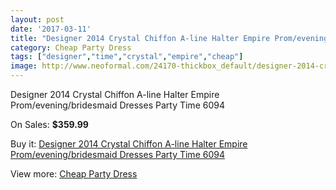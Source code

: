 ```yaml
---
layout: post
date: '2017-03-11'
title: "Designer 2014 Crystal Chiffon A-line Halter Empire Prom/evening/bridesmaid Dresses Party Time 6094"
category: Cheap Party Dress
tags: ["designer","time","crystal","empire","cheap"]
image: http://www.neoformal.com/24170-thickbox_default/designer-2014-crystal-chiffon-a-line-halter-empire-prom-evening-bridesmaid-dresses-party-time-6094.jpg
---
```

Designer 2014 Crystal Chiffon A-line Halter Empire Prom/evening/bridesmaid Dresses Party Time 6094

On Sales: **$359.99**
<a href="https://www.neoformal.com/en/cheap-party-dress/8213-designer-2014-crystal-chiffon-a-line-halter-empire-prom-evening-bridesmaid-dresses-party-time-6094.html"><amp-img layout="responsive" width="600" height="600" src="//www.neoformal.com/24170-thickbox_default/designer-2014-crystal-chiffon-a-line-halter-empire-prom-evening-bridesmaid-dresses-party-time-6094.jpg" alt="Designer 2014 Crystal Chiffon A-line Halter Empire Prom/evening/bridesmaid Dresses Party Time 6094 0" /></a>
<a href="https://www.neoformal.com/en/cheap-party-dress/8213-designer-2014-crystal-chiffon-a-line-halter-empire-prom-evening-bridesmaid-dresses-party-time-6094.html"><amp-img layout="responsive" width="600" height="600" src="//www.neoformal.com/24173-thickbox_default/designer-2014-crystal-chiffon-a-line-halter-empire-prom-evening-bridesmaid-dresses-party-time-6094.jpg" alt="Designer 2014 Crystal Chiffon A-line Halter Empire Prom/evening/bridesmaid Dresses Party Time 6094 1" /></a>
<a href="https://www.neoformal.com/en/cheap-party-dress/8213-designer-2014-crystal-chiffon-a-line-halter-empire-prom-evening-bridesmaid-dresses-party-time-6094.html"><amp-img layout="responsive" width="600" height="600" src="//www.neoformal.com/24172-thickbox_default/designer-2014-crystal-chiffon-a-line-halter-empire-prom-evening-bridesmaid-dresses-party-time-6094.jpg" alt="Designer 2014 Crystal Chiffon A-line Halter Empire Prom/evening/bridesmaid Dresses Party Time 6094 2" /></a>
<a href="https://www.neoformal.com/en/cheap-party-dress/8213-designer-2014-crystal-chiffon-a-line-halter-empire-prom-evening-bridesmaid-dresses-party-time-6094.html"><amp-img layout="responsive" width="600" height="600" src="//www.neoformal.com/24171-thickbox_default/designer-2014-crystal-chiffon-a-line-halter-empire-prom-evening-bridesmaid-dresses-party-time-6094.jpg" alt="Designer 2014 Crystal Chiffon A-line Halter Empire Prom/evening/bridesmaid Dresses Party Time 6094 3" /></a>

Buy it: [Designer 2014 Crystal Chiffon A-line Halter Empire Prom/evening/bridesmaid Dresses Party Time 6094](https://www.neoformal.com/en/cheap-party-dress/8213-designer-2014-crystal-chiffon-a-line-halter-empire-prom-evening-bridesmaid-dresses-party-time-6094.html "Designer 2014 Crystal Chiffon A-line Halter Empire Prom/evening/bridesmaid Dresses Party Time 6094")

View more: [Cheap Party Dress](https://www.neoformal.com/en/141-cheap-party-dress "Cheap Party Dress")
